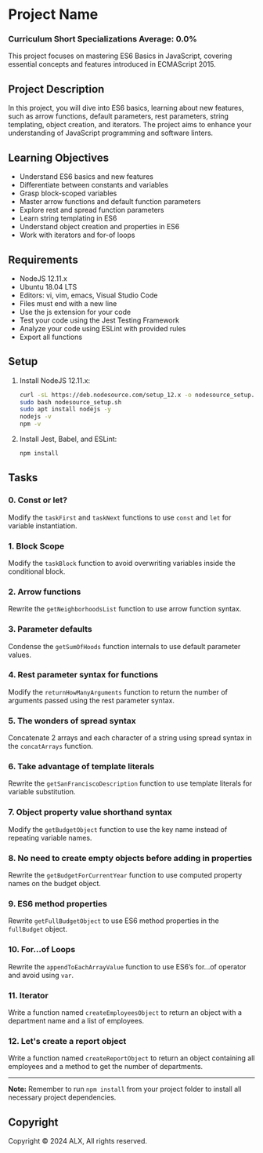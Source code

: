 # Project Name

### Curriculum Short Specializations Average: 0.0%

This project focuses on mastering ES6 Basics in JavaScript, covering essential concepts and features introduced in ECMAScript 2015.

## Project Description

In this project, you will dive into ES6 basics, learning about new features, such as arrow functions, default parameters, rest parameters, string templating, object creation, and iterators. The project aims to enhance your understanding of JavaScript programming and software linters.

## Learning Objectives

- Understand ES6 basics and new features
- Differentiate between constants and variables
- Grasp block-scoped variables
- Master arrow functions and default function parameters
- Explore rest and spread function parameters
- Learn string templating in ES6
- Understand object creation and properties in ES6
- Work with iterators and for-of loops

## Requirements

- NodeJS 12.11.x
- Ubuntu 18.04 LTS
- Editors: vi, vim, emacs, Visual Studio Code
- Files must end with a new line
- Use the js extension for your code
- Test your code using the Jest Testing Framework
- Analyze your code using ESLint with provided rules
- Export all functions

## Setup

1. Install NodeJS 12.11.x:

   ```bash
   curl -sL https://deb.nodesource.com/setup_12.x -o nodesource_setup.sh
   sudo bash nodesource_setup.sh
   sudo apt install nodejs -y
   nodejs -v
   npm -v
   ```

2. Install Jest, Babel, and ESLint:

   ```bash
   npm install
   ```

## Tasks

### 0. Const or let?

Modify the `taskFirst` and `taskNext` functions to use `const` and `let` for variable instantiation.

### 1. Block Scope

Modify the `taskBlock` function to avoid overwriting variables inside the conditional block.

### 2. Arrow functions

Rewrite the `getNeighborhoodsList` function to use arrow function syntax.

### 3. Parameter defaults

Condense the `getSumOfHoods` function internals to use default parameter values.

### 4. Rest parameter syntax for functions

Modify the `returnHowManyArguments` function to return the number of arguments passed using the rest parameter syntax.

### 5. The wonders of spread syntax

Concatenate 2 arrays and each character of a string using spread syntax in the `concatArrays` function.

### 6. Take advantage of template literals

Rewrite the `getSanFranciscoDescription` function to use template literals for variable substitution.

### 7. Object property value shorthand syntax

Modify the `getBudgetObject` function to use the key name instead of repeating variable names.

### 8. No need to create empty objects before adding in properties

Rewrite the `getBudgetForCurrentYear` function to use computed property names on the budget object.

### 9. ES6 method properties

Rewrite `getFullBudgetObject` to use ES6 method properties in the `fullBudget` object.

### 10. For...of Loops

Rewrite the `appendToEachArrayValue` function to use ES6’s for...of operator and avoid using `var`.

### 11. Iterator

Write a function named `createEmployeesObject` to return an object with a department name and a list of employees.

### 12. Let's create a report object

Write a function named `createReportObject` to return an object containing all employees and a method to get the number of departments.

---

**Note:** Remember to run `npm install` from your project folder to install all necessary project dependencies.

## Copyright

Copyright © 2024 ALX, All rights reserved.
